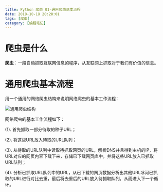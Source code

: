 ```yaml
---
title: Python 爬虫 01-通用爬虫基本流程
date: 2018-10-18 20:28:01
tags: [爬虫]
category: [编程笔记]
---
```


#  爬虫是什么

**爬虫**：一段自动抓取互联网信息的程序，从互联网上抓取对于我们有价值的信息。

#  通用爬虫基本流程

用一个通用的网络爬虫结构来说明网络爬虫的基本工作流程：

![通用爬虫结构](https://s1.ax1x.com/2020/09/08/wQNCUs.png)

网络爬虫的基本工作流程如下：

(1).   首先抓取一部分待取的种子URL；

(2).   将这些URL放入待取的URL队列；

(3).   从待取的URL队列中读取待抓取网页的URL，解析DNS并且得到主机的IP，将URL对应的网页内容下载下来，存储已下载网页库中，并将这些URL放入已抓取URL队列；

(4).   分析已抓取URL队列中的URL，从已下载的网页数据分析出其他URL冰河已抓取的URL进行对比去重，最后将去重后的URL放入待抓取队列，从而进入下一个循环。